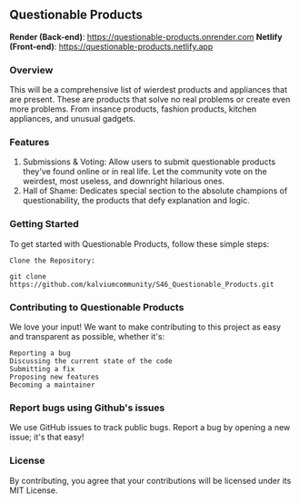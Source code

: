 ## Questionable Products

**Render (Back-end)**: https://questionable-products.onrender.com 
**Netlify (Front-end)**: https://questionable-products.netlify.app

### Overview

This will be a comprehensive list of wierdest products and appliances that are present. These are products that solve no real problems or create even more problems. From insance products, fashion products, kitchen appliances, and unusual gadgets.

### Features

1. Submissions & Voting: Allow users to submit questionable products they've found online or in real life. Let the community vote on the weirdest, most useless, and downright hilarious ones.
2. Hall of Shame: Dedicates  special section to the absolute champions of questionability, the products that defy explanation and logic.

### Getting Started

To get started with Questionable Products, follow these simple steps:

    Clone the Repository:

    git clone https://github.com/kalviumcommunity/S46_Questionable_Products.git


### Contributing to Questionable Products

We love your input! We want to make contributing to this project as easy and transparent as possible, whether it's:

    Reporting a bug
    Discussing the current state of the code
    Submitting a fix
    Proposing new features
    Becoming a maintainer

### Report bugs using Github's issues

We use GitHub issues to track public bugs. Report a bug by opening a new issue; it's that easy!


### License

By contributing, you agree that your contributions will be licensed under its MIT License.


